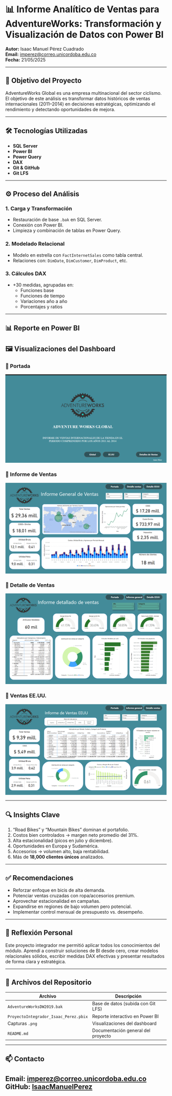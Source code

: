 # 📊 Informe Analítico de Ventas para AdventureWorks: Transformación y Visualización de Datos con Power BI

**Autor:** Isaac Manuel Pérez Cuadrado  
**Email:** imperez@correo.unicordoba.edu.co  
**Fecha:** 21/05/2025  

---

## 🎯 Objetivo del Proyecto

AdventureWorks Global es una empresa multinacional del sector ciclismo. El objetivo de este análisis es transformar datos históricos de ventas internacionales (2011–2014) en decisiones estratégicas, optimizando el rendimiento y detectando oportunidades de mejora.

---

## 🛠 Tecnologías Utilizadas

- **SQL Server**
- **Power BI**
- **Power Query**
- **DAX**
- **Git & GitHub**
- **Git LFS**

---

## ⚙️ Proceso del Análisis

### 1. Carga y Transformación
- Restauración de base `.bak` en SQL Server.
- Conexión con Power BI.
- Limpieza y combinación de tablas en Power Query.

### 2. Modelado Relacional
- Modelo en estrella con `FactInternetSales` como tabla central.
- Relaciones con: `DimDate`, `DimCustomer`, `DimProduct`, etc.

### 3. Cálculos DAX
- +30 medidas, agrupadas en:
  - Funciones base
  - Funciones de tiempo
  - Variaciones año a año
  - Porcentajes y ratios

---

## 📊 Reporte en Power BI

## 🖼 Visualizaciones del Dashboard

### 🔹 Portada
![Dashboard General](img/portada.png)

### 🔹 Informe de Ventas
![Informe de Ventas](img/Informe_ventas.png)

### 🔹 Detalle de Ventas 
![informe Detallado de Ventas](img/Informe_detallado_ventas.png)

### 🔹 Ventas EE.UU.
![Mercado EE.UU.](img/Ventas_eeuu.png)

---

## 🔍 Insights Clave

1. “Road Bikes” y “Mountain Bikes” dominan el portafolio.
2. Costos bien controlados → margen neto promedio del 31%.
3. Alta estacionalidad (picos en julio y diciembre).
4. Oportunidades en Europa y Sudamérica.
5. Accesorios → volumen alto, baja rentabilidad.
6. Más de **18,000 clientes únicos** analizados.

---

## ✅ Recomendaciones

- Reforzar enfoque en bicis de alta demanda.
- Potenciar ventas cruzadas con ropa/accesorios premium.
- Aprovechar estacionalidad en campañas.
- Expandirse en regiones de bajo volumen pero potencial.
- Implementar control mensual de presupuesto vs. desempeño.

---

## 🤔 Reflexión Personal

Este proyecto integrador me permitió aplicar todos los conocimientos del módulo. Aprendí a construir soluciones de BI desde cero, crear modelos relacionales sólidos, escribir medidas DAX efectivas y presentar resultados de forma clara y estratégica.

---

## 📁 Archivos del Repositorio

| Archivo                               | Descripción                            |
|--------------------------------------|----------------------------------------|
| `AdventureWorksDW2019.bak`           | Base de datos (subida con Git LFS)     |
| `ProyectoIntegrador_Isaac_Perez.pbix`| Reporte interactivo en Power BI        |
| Capturas `.png`                      | Visualizaciones del dashboard          |
| `README.md`                          | Documentación general del proyecto     |

---

## 📫 Contacto

**Email:** imperez@correo.unicordoba.edu.co  
**GitHub:** [IsaacManuelPerez](https://github.com/IsaacManuelPerez)
---
